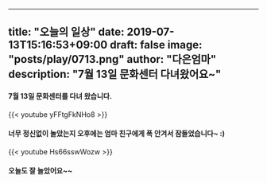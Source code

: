
---
title: "오늘의 일상"
date: 2019-07-13T15:16:53+09:00
draft: false
image: "posts/play/0713.png"
author: "다은엄마"
description: "7월 13일 문화센터 다녀왔어요~"
---

#### 7월 13일 문화센터를 다녀 왔습니다.

{{< youtube yFFtgFkNHo8 >}}

#### 너무 정신없이 놀았는지 오후에는 엄마 친구에게 폭 안겨서 잠들었습니다~ :)

{{< youtube Hs66sswWozw >}}

#### 오늘도 잘 놀았어요~~

